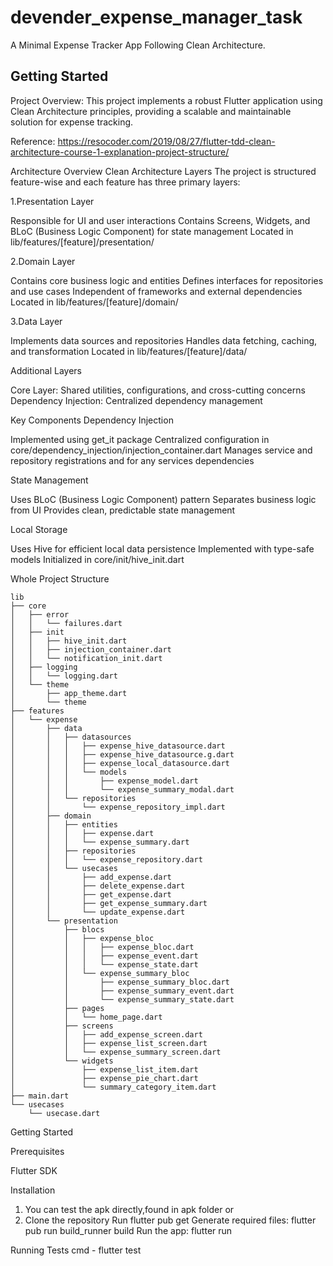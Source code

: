 # devender_expense_manager_task

A Minimal Expense Tracker App Following Clean Architecture.

## Getting Started
Project Overview:
This project implements a robust Flutter application using Clean Architecture principles, providing a scalable and maintainable solution for expense tracking.

Reference: https://resocoder.com/2019/08/27/flutter-tdd-clean-architecture-course-1-explanation-project-structure/

Architecture Overview
Clean Architecture Layers
The project is structured feature-wise and each feature has three primary layers:

1.Presentation Layer

Responsible for UI and user interactions
Contains Screens, Widgets, and BLoC (Business Logic Component) for state management
Located in lib/features/[feature]/presentation/


2.Domain Layer

Contains core business logic and entities
Defines interfaces for repositories and use cases
Independent of frameworks and external dependencies
Located in lib/features/[feature]/domain/


3.Data Layer

Implements data sources and repositories
Handles data fetching, caching, and transformation
Located in lib/features/[feature]/data/



Additional Layers

Core Layer: Shared utilities, configurations, and cross-cutting concerns
Dependency Injection: Centralized dependency management

Key Components
Dependency Injection

Implemented using get_it package
Centralized configuration in core/dependency_injection/injection_container.dart
Manages service and repository registrations and for any services dependencies

State Management

Uses BLoC (Business Logic Component) pattern
Separates business logic from UI
Provides clean, predictable state management

Local Storage

Uses Hive for efficient local data persistence
Implemented with type-safe models
Initialized in core/init/hive_init.dart

Whole Project Structure

```
lib
├── core
│   ├── error
│   │   └── failures.dart
│   ├── init
│   │   ├── hive_init.dart
│   │   ├── injection_container.dart
│   │   └── notification_init.dart
│   ├── logging
│   │   └── logging.dart
│   └── theme
│       ├── app_theme.dart
│       └── theme
├── features
│   └── expense
│       ├── data
│       │   ├── datasources
│       │   │   ├── expense_hive_datasource.dart
│       │   │   ├── expense_hive_datasource.g.dart
│       │   │   ├── expense_local_datasource.dart
│       │   │   └── models
│       │   │       ├── expense_model.dart
│       │   │       └── expense_summary_modal.dart
│       │   └── repositories
│       │       └── expense_repository_impl.dart
│       ├── domain
│       │   ├── entities
│       │   │   ├── expense.dart
│       │   │   └── expense_summary.dart
│       │   ├── repositories
│       │   │   └── expense_repository.dart
│       │   └── usecases
│       │       ├── add_expense.dart
│       │       ├── delete_expense.dart
│       │       ├── get_expense.dart
│       │       ├── get_expense_summary.dart
│       │       └── update_expense.dart
│       └── presentation
│           ├── blocs
│           │   ├── expense_bloc
│           │   │   ├── expense_bloc.dart
│           │   │   ├── expense_event.dart
│           │   │   └── expense_state.dart
│           │   └── expense_summary_bloc
│           │       ├── expense_summary_bloc.dart
│           │       ├── expense_summary_event.dart
│           │       └── expense_summary_state.dart
│           ├── pages
│           │   └── home_page.dart
│           ├── screens
│           │   ├── add_expense_screen.dart
│           │   ├── expense_list_screen.dart
│           │   └── expense_summary_screen.dart
│           └── widgets
│               ├── expense_list_item.dart
│               ├── expense_pie_chart.dart
│               └── summary_category_item.dart
├── main.dart
└── usecases
    └── usecase.dart

```

Getting Started

Prerequisites

Flutter SDK

Installation

1. You can test the apk directly,found in apk folder
            or
2. Clone the repository
Run flutter pub get
Generate required files: flutter pub run build_runner build
Run the app:  flutter run

Running Tests
cmd - flutter test 